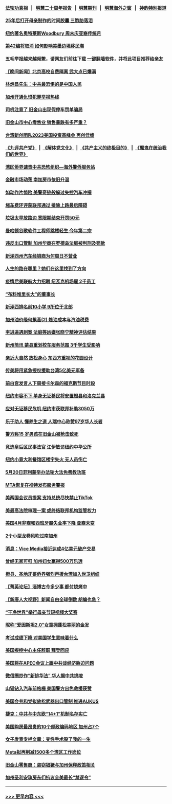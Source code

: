 #### [法轮功真相](https://github.com/gfw-breaker/truth/blob/master/README.md?t=0) &nbsp;&nbsp;|&nbsp;&nbsp; [明慧二十周年报告](https://github.com/gfw-breaker/mh-reports/blob/master/README.md?t=0) &nbsp;&nbsp;|&nbsp;&nbsp;[明慧期刊](https://github.com/gfw-breaker/mh-qikan) &nbsp;&nbsp;|&nbsp;&nbsp; [明慧海外之窗](https://github.com/gfw-breaker/mh-news/blob/master/README.md?t=0) &nbsp;&nbsp;|&nbsp;&nbsp; [神韵特别报道](https://github.com/gfw-breaker/mh-news/blob/master/shenyun.md?t=0)
#### [25年后打开母亲制作的时间胶囊 三胞胎落泪](../pages/nsc412/n13989472.md?t=05070043) 
#### [纽约著名奥特莱斯Woodbury 周末庆亚裔传统月](../pages/nsc412/n13989303.md?t=05070043) 
#### [第42编将取消 如何影响美墨边境移民潮](../pages/nsc412/n13989615.md?t=05070043) 
#### 五毛举报越来越频繁，请网友们前往下载 [一键翻墙软件](https://github.com/gfw-breaker/ssr-accounts)，并将此项目推荐给亲友
#### [【晚间新闻】北京高校自费隔离 武大点已爆满](../pages/nsc412/n13989521.md?t=05070043) 
#### [林炳昌先生：中共最恐惧的是中国人民](../pages/nsc412/n13989497.md?t=05070043) 
#### [加州开通仇恨犯罪举报热线](../pages/nsc412/n13989477.md?t=05070043) 
#### [司机注意了 旧金山出现假停车罚单骗局](../pages/nsc412/n13989473.md?t=05070043) 
#### [旧金山市中心零售业 销售暴跌有多严重？](../pages/nsc412/n13989443.md?t=05070043) 
#### [台湾新创团队2023美国投资高峰会 再创佳绩](../pages/nsc412/n13989434.md?t=05070043) 
#### [《九评共产党》](https://github.com/begood0513/9ping.md/blob/master/README.md) &nbsp;|&nbsp; [《解体党文化》](../../../../jtdwh.md/blob/master/README.md)  &nbsp;|&nbsp; [《共产主义的终极目的》](../../../../gczydzjmd.md/blob/master/README.md) &nbsp;|&nbsp; [《魔鬼在统治我们的世界》](../../../../mgztzwmdsj.md/blob/master/README.md) 
#### [湾区侨界谴责中共恐怖组织—海外警侨服务站](../pages/nsc412/n13989362.md?t=05070043) 
#### [金融市场动荡 南加房市依旧升温](../pages/nsc412/n13989380.md?t=05070043) 
#### [如动作片惊险 美警奇迹般躲过失控汽车冲撞](../pages/nsc412/n13989279.md?t=05070043) 
#### [堵车费环评获联邦通过 排除上路最后障碍](../pages/nsc412/n13989275.md?t=05070043) 
#### [垃圾太早放路边 宽限期结束开罚50元](../pages/nsc412/n13989316.md?t=05070043) 
#### [曼哈顿谷歌软件工程师跳楼轻生 今年第二宗](../pages/nsc412/n13989277.md?t=05070043) 
#### [违反出口管制 加州华商在罗德岛法庭被判刑及罚款](../pages/nsc412/n13989328.md?t=05070043) 
#### [新泽西州汽车经销商为何周日不营业](../pages/nsc412/n13989217.md?t=05070043) 
#### [人生的路在哪里？她们在这里找到了方向](../pages/nsc412/n13989203.md?t=05070043) 
#### [疫情后美联航大力招聘 纽瓦克机场雇 2千员工](../pages/nsc412/n13989215.md?t=05070043) 
#### [“布料堆里长大”的董事长](../pages/nsc412/n13989366.md?t=05070043) 
#### [新泽西排名前10小学  9所位于北部](../pages/nsc412/n13989221.md?t=05070043) 
#### [加州油价缘何飙高(2) 炼油成本与汽油税费](../pages/nsc412/n13989327.md?t=05070043) 
#### [李进进遇刺案 法庭等凶嫌张晓宁精神评估结果](../pages/nsc412/n13989318.md?t=05070043) 
#### [新州简讯 蒙县重划校车服务范围 3千学生受影响](../pages/nsc412/n13989219.md?t=05070043) 
#### [亲近大自然 放松身心 东西方重视的花园设计](../pages/nsc412/n13989342.md?t=05070043) 
#### [传美将用紧急授权援助台湾5亿美元军备](../pages/nsc412/n13989283.md?t=05070043) 
#### [前白宫发言人下周接卡尔森的福克斯节目时段](../pages/nsc412/n13989227.md?t=05070043) 
#### [纽约市容不下 单身无证移民将安置橙县和洛克兰县](../pages/nsc412/n13989334.md?t=05070043) 
#### [应对无证移民危机 纽约市获联邦补助3050万](../pages/nsc412/n13989336.md?t=05070043) 
#### [乐于助人 懂养生之道 人瑞中心称赞97岁华人长者](../pages/nsc412/n13989338.md?t=05070043) 
#### [警方称15 岁男孩在旧金山被枪击致死](../pages/nsc412/n13989333.md?t=05070043) 
#### [竞选皇后区民事法官 江伊敏访纽约中华公所](../pages/nsc412/n13989296.md?t=05070043) 
#### [纽约小意大利餐馆区楼宇失火 无人员伤亡](../pages/nsc412/n13989298.md?t=05070043) 
#### [5月20日菲利蒙举办法轮大法免费教功班](../pages/nsc412/n13989330.md?t=05070043) 
#### [MTA恢复在推特发布服务警报](../pages/nsc412/n13989301.md?t=05070043) 
#### [美两国会议员提案 支持总统尽快禁止TikTok](../pages/nsc412/n13989243.md?t=05070043) 
#### [美最高法院审理一案 或终结联邦机构监管权力](../pages/nsc412/n13988274.md?t=05070043) 
#### [美国4月非裔和西班牙裔失业率下降 亚裔未变](../pages/nsc412/n13989224.md?t=05070043) 
#### [2个小型龙卷风吹过南加州](../pages/nsc412/n13989230.md?t=05070043) 
#### [消息：Vice Media接近达成4亿美元破产交易](../pages/nsc412/n13989199.md?t=05070043) 
#### [曾经无家可归 加州妇女赢得500万乐透](../pages/nsc412/n13989225.md?t=05070043) 
#### [橙县、圣地牙哥侨界强烈声援台湾加入世卫组织](../pages/nsc412/n13989202.md?t=05070043) 
#### [【菁英论坛】淄博古今多少事 都付烧烤中](../pages/nsc412/n13989188.md?t=05070043) 
#### [【新唐人大视野】新闻自由全球倒数 胡编也急？](../pages/nsc412/n13989121.md?t=05070043) 
#### [“干净世界”举行母亲节短视频大奖赛](../pages/nsc412/n13989164.md?t=05070043) 
#### [昵称“爱因斯坦2.0”女童拥蓬松美丽的金发](../pages/nsc412/n13988761.md?t=05070043) 
#### [考试成绩下降 对美国学生意味着什么](../pages/nsc412/n13989048.md?t=05070043) 
#### [美国疾控中心主任辞职 拜登回应](../pages/nsc412/n13989133.md?t=05070043) 
#### [美国将在APEC会议上跟中共谈经济胁迫问题](../pages/nsc412/n13989136.md?t=05070043) 
#### [微信圈炒作“新排华法” 华人揭中共挑唆](../pages/nsc412/n13988593.md?t=05070043) 
#### [山猫钻入汽车前格栅 美国警方出色救援获赞](../pages/nsc412/n13988930.md?t=05070043) 
#### [美国会共和党拟放松武器出口管制 推进AUKUS](../pages/nsc412/n13989110.md?t=05070043) 
#### [捷克：中共与中东欧“14+1”机制名存实亡](../pages/nsc412/n13989105.md?t=05070043) 
#### [美国购房最昂贵的10个邮政编码地区 加州占7个](../pages/nsc412/n13988658.md?t=05070043) 
#### [女子发表专栏文章：变性手术毁了我的一生](../pages/nsc412/n13988664.md?t=05070043) 
#### [Meta拟再削减1500多个湾区工作岗位](../pages/nsc412/n13988677.md?t=05070043) 
#### [旧金山零售商：盗窃猖獗与加州保释政策相关](../pages/nsc412/n13988705.md?t=05070043) 
#### [加州圣利安珠房东们抗议全美最长“禁逐令”](../pages/nsc412/n13988532.md?t=05070043) 

----
#### [ >>> 更早内容 <<< ](../indexes/nsc412-earlier.md)
